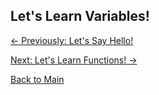 ## Let's Learn Variables!

[<- Previously: Let's Say Hello!](HelloWorld.md)

[Next: Let's Learn Functions! ->](Functions.md)

[Back to Main](../../README.md)

